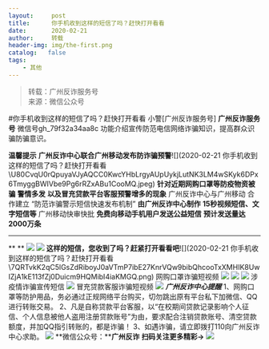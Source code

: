 ```yaml
---
layout:     post
title:      你手机收到这样的短信了吗？赶快打开看看
date:       2020-02-21
author:     转载
header-img: img/the-first.png
catalog:   false
tags:
    - 其他
---
```


<blockquote><p>转载：广州反诈服务号<br>
来源：微信公众号</p></blockquote>

#你手机收到这样的短信了吗？赶快打开看看
小警[广州反诈服务号]
**广州反诈服务号**
微信号gh_79f32a34aa8c
功能介绍宣传防范电信网络诈骗知识，提高群众识骗防骗意识。

**温馨提示**
**广州反诈中心联合广州移动****发布防诈****骗预警**![](2020-02-21
你手机收到这样的短信了吗？赶快打开看看\\U80CvqU0rQpuyaVJyAQCC0KwcYHbLrgyAUpUykjLutNK3LM4wSKyk6DPx6TmyggBWIVbe9Pg6rRZxABu1CooMQ.jpeg)
**针对****近期网购口罩等****防疫物资被骗**
**警情多发**
**以及冒充贷款平台客服****预警****增多的现象**
广州反诈中心与广州移动
合作建立
“防范诈骗警示短信快速发布机制”
**由广州反诈中心制作**
**15秒视频短信、文字短信等**
广州移动快审快批
**免费向移动手机用户发送公益短信**
**预计发送量达2000万条**
****
**
**
![]({{site.baseurl}}/postimg/U80CvqU0rQpuyaVJyAQCC0KwcYHbLrgy17XibiaqwH8hSI1q2YW9iaWG3ibcXsM69oM1rl5tEoiaMZp4XZMYVnEgyicg.gif)
![]({{site.baseurl}}/postimg/7QRTvkK2qC5lGsZdRiboyJ0aVTmP7ibE2771564LXuX0QtTHKlIc8L9CrdNhicsZGnazr67zawcAKGPPKqRvCQSUw.png)
**这样的短信，您收到了吗？赶紧打开看看吧**![](2020-02-21
你手机收到这样的短信了吗？赶快打开看看\\7QRTvkK2qC5lGsZdRiboyJ0aVTmP7ibE27KnrVQw9bibQhcooTxXMHIK8UwIZjA1kE113fZj0Duicm9HQMibI4iaKMGQ.png)
网购口罩诈骗短视频
![]({{site.baseurl}}/postimg/7QRTvkK2qC5gAFDgDYQMOicvW3bGDbeDJdYFic6t8CSHq8icgW4bx8g2JmknmicxrHES4HaXHOFXGchK2ia3OTGTtpg.gif)
![]({{site.baseurl}}/postimg/U80CvqU0rQpuyaVJyAQCC0KwcYHbLrgyEoic6iag3WHcBGIdqaU8WwgPs89iaia08E415O1RdnR3ibMjTA6fz4q9fTQ.jpeg)
![]({{site.baseurl}}/postimg/U80CvqU0rQpuyaVJyAQCC0KwcYHbLrgyfJIbcLTDAWHjgwCFbTopGFeWP2icpsyOsZq1uQibibNftm9ZicMibnXnnnA.jpeg)
涉疫情诈骗宣传短信
![]({{site.baseurl}}/postimg/7QRTvkK2qC5gAFDgDYQMOicvW3bGDbeDJdYFic6t8CSHq8icgW4bx8g2JmknmicxrHES4HaXHOFXGchK2ia3OTGTtpg.gif)
冒充贷款客服诈骗短视频
![]({{site.baseurl}}/postimg/7QRTvkK2qC5gAFDgDYQMOicvW3bGDbeDJdYFic6t8CSHq8icgW4bx8g2JmknmicxrHES4HaXHOFXGchK2ia3OTGTtpg.gif)
**_广州反诈中心提醒_**
1、网购口罩等防护用品，务必通过正规网络平台购买，切勿跳出原有平台私下加微信、QQ进行转账交易。
2、凡是自称贷款平台客服，以“在校期间贷款记录影响个人征信、个人信息被他人盗用注册贷款账号”为由，要求配合注销贷款账号、清空贷款额度，并加QQ指引转账的，都是诈骗！
3、如遇诈骗，请立即拨打110向广州反诈中心求助。
![]({{site.baseurl}}/postimg/YUyZ7AOL3on8Donfa40h4TgerNcN3XuI8XpsPqHM8ibcfv2yKCZTSMRFA3r8MDoCOmibtJt0KxLZdWcxiaCGzMQ9A.png)
**微信公众号：****广州反诈**
**扫码关注更多精彩→**
![]({{site.baseurl}}/postimg/U80CvqU0rQpuyaVJyAQCC0KwcYHbLrgy5f6w0pnKIP7icbxx1NmVZWo74ukrglhPLsasUDfyKYUscl4rEkJIicoA.jpeg)
